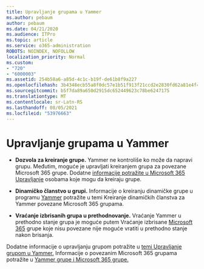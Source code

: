 ```yaml
---
title: Upravljanje grupama u Yammer
ms.author: pebaum
author: pebaum
ms.date: 04/21/2020
ms.audience: ITPro
ms.topic: article
ms.service: o365-administration
ROBOTS: NOINDEX, NOFOLLOW
localization_priority: Normal
ms.custom:
- "720"
- "6000003"
ms.assetid: 254b58a6-a85d-4c1c-b19f-de61b8f9a227
ms.openlocfilehash: 3b4348ecb55a8f0dc57e1b51f913f21ccd2e2830fd62a81e4f47a77ef371a226
ms.sourcegitcommit: b5f7da89a650d2915dc652449623c78be6247175
ms.translationtype: MT
ms.contentlocale: sr-Latn-RS
ms.lasthandoff: 08/05/2021
ms.locfileid: "53976663"
---
```

# <a name="manage-groups-in-yammer"></a>Upravljanje grupama u Yammer

- **Dozvola za kreiranje grupe.** Yammer ne kontroliše ko može da napravi grupu. Međutim, moguće je upravljati kreiranjem grupa za povezane Microsoft 365 grupe. Dodatne [informacije potražite u Microsoft 365 Upravljanje](https://docs.microsoft.com/microsoft-365/admin/create-groups/manage-creation-of-groups) osobama koje mogu da kreiraju grupe.

- **Dinamičko članstvo u grupi.** Informacije o kreiranju dinamičke grupe u programu [Yammer](https://docs.microsoft.com/yammer/manage-yammer-groups/create-a-dynamic-group) potražite u temi Kreiranje dinamičkih članstva za Yammer povezane Microsoft 365 grupama.

- **Vraćanje izbrisanih grupa u prethodnovanje.** Vraćanje Yammer u prethodno stanje grupa je moguće putem Vraćanje izbrisane [Microsoft 365](https://docs.microsoft.com/microsoft-365/admin/create-groups/restore-deleted-group) grupe koje nisu povezane nije moguće vratiti u prethodno stanje nakon brisanja.

Dodatne informacije o upravljanju grupom potražite u [temi Upravljanje grupom u Yammer.](https://support.office.com/article/Manage-a-group-in-Yammer-6e05c6d6-5548-4c88-89cd-e6757a514ef2) Informacije o povezanim Microsoft 365 grupama potražite u [Yammer grupe i Microsoft 365 grupe.](https://docs.microsoft.com/yammer/manage-yammer-groups/yammer-and-office-365-groups)
  